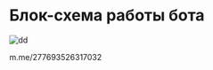 # Блок-схема работы бота



<img src="https://preview.ibb.co/ke7ZTd/2018_07_20_12_56_53.png" alt="dd" border="0" >



[](m.me/277693526317032)m.me/277693526317032